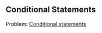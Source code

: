 ## Conditional Statements

Problem:
[Conditional statements](https://www.hackerrank.com/challenges/c-tutorial-conditional-if-else/problem?isFullScreen=true)